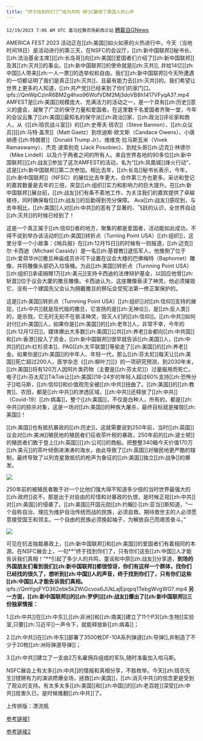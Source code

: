 ```yaml
---
title: “终于找到你们了”成为共鸣 NFSC赢得了美国人的心声
---
```

`12/19/2023 7:06 AM UTC 喜马拉雅农场新西兰站` [轉載自GNews](https://gnews.org/articles/2127298)

AMERICA FEST 2023 活动正在[[zh:美国]]如火如荼的火热进行中，今天（当地时间18日）是活动进行的第三天，在NSFC的会议厅，[[zh:新中国联邦]]秘书长、[[zh:法治基金主席]][[zh:长岛哥]]向[[zh:美国]]爱国者们介绍了[[zh:新中国联邦]]及其[[zh:灭共]]的事业。[[zh:新中国联邦]]的使命就是[[zh:灭共]], 并给14亿[[zh:中国]]人带来[[zh:一人一票]]的选举权和自由。我们[[zh:新中国联邦]]今天所遭遇的一切都证明了我们是真正[[zh:灭共]]、且最有能力去[[zh:灭共]]的。我们希望让世界上更多的人知道，[[zh:共产党]]已经来到了你们的家门口。
ipfs://QmWpCzinR6BM2g4hxo96WofVDM2Mj3doVB8h1417VFyqA3?.mp4
AMFEST是[[zh:美国]]规模庞大、充满活力的活动之一，是一个具有[[zh:历史]]意义的盛会，凝聚了广泛的保守力量和爱国者。在这里数千名爱国者齐聚一堂，今年的会议云集了[[zh:美国]]最知名的保守派[[zh:政治]]家、[[zh:政治]]评论家和商人，从《[[zh:班农战斗室]]》的[[zh:史蒂夫·班农]]（Steve Bannon）、[[zh:众议员]][[zh:马特·盖茨]]（Matt Gaetz）到坎迪斯·欧文斯（Candace Owens）、小唐纳德·[[zh:特朗普]]（Donald Trump Jr）、维维克·拉马斯瓦米（Vivek Ramaswamy）、杰克·波索别克 (Jack Posobiec)、到枕头哥[[zh:迈克]]·林德尔（Mike Lindell）以及介于两者之间的所有人。来自世界各地的90多位[[zh:新中国联邦]][[zh:战友]]参加了这次AMFEST的活动，名为“[[zh:凤凰城]]烽火行动”，这是[[zh:新中国联邦]]第二次参加。相比去年，[[zh:长岛]]秘书长表示，今年，[[zh:新中国联邦]]（NFSC）的展位比去年更大，合作第三方也更多。采访和登记的嘉宾数量是去年的三倍，突显[[zh:组织]]实力和影响力的巨大提升。在[[zh:新中国联邦]]展台前，[[zh:战友]]们有条不紊地工作，为关注我们的嘉宾提供了卓越接待，同时确保每位[[zh:战友]]的后勤得到充分保障。 Ava[[zh:战友]]感叹到，与去年相比，[[zh:美国]]人对[[zh:中共]]的恶有了显著的、飞跃的认识，全世界自动[[zh:灭共]]的时候已经到了！

这是一个真正属于[[zh:信仰]]者的地方，聚集的都是爱国者，活动能如此成功，不得不说到举办该活动的[[zh:美国]]转折点（Turning Point USA）[[zh:组织]]，这里分享一个小故事：《哨兵报》在[[zh:12月15日]]的时候有一则报道，[[zh:迈克]]尔·卡西迪（Michael Cassidy）是一名[[zh:基督教]]退伍军人，他推倒了位于[[zh:爱荷华州]]撒旦神庙成员许可下设置在议会大楼的巴佛梅特（Baphomet）雕像，并将雕像头部扔入垃圾桶。为此[[zh:美国]]转折点（Turnning Point USA）[[zh:组织]]承诺捐赠1万[[zh:美元]]支持卡西迪的法律辩护基金，以回应他曾[[zh:斩首]]位于议会大厦的撒旦雕像。卡西迪认为，这座雕像亵渎了神灵，他必须摧毁它，没有一个建国先父会认为拥戴撒旦的祭坛会受宪法第一修正案保护的。

这是[[zh:美国]]转折点（Turnning Point USA）[[zh:组织]]对[[zh:信仰]]支持的展现，[[zh:中共]]就是现代版的撒旦，它宣扬的是[[zh:无神论]]，是[[zh:反人类]]的，是杀戮，它无时无刻不在亵渎神灵，毁灭人们的[[zh:信仰]]。[[zh:中共]]如何对付[[zh:美国]]人，如果你是[[zh:美国]]的[[zh:老年]]人，非常不幸，今年的[[zh:12月12日]]，媒体爆出大多数[[zh:美国]]公共[[zh:养老]]金都向[[zh:中共国]]和[[zh:香港]]投入了资金，[[zh:新中国联邦]]很早就告诉[[zh:美国]]人，[[zh:中共]]的[[zh:红杉资本]]、PAG[[zh:太平联盟]]等偷走了[[zh:美国]]的[[zh:养老]]金。如果你是[[zh:美国]]的中年人、年轻一代，那么[[zh:芬太尼]]每天让[[zh:美国]]死亡超过200人，医学杂志《[[zh:柳叶刀]]》的一项研究预测，到2030年末，[[zh:美国]]将有120万人因阿片类药物（主要是[[zh:芬太尼]]）过量服用而死亡。电子[[zh:芬太尼]]TikTok让[[zh:美国]]18-24岁的年轻人超过60%支持[[zh:恐怖分子]]哈马斯，[[zh:信仰]]和价值观完全被[[zh:中共]]扭曲了。[[zh:美国]]的[[zh:教育]]、农田，都是[[zh:中共]]的渗透区域，[[zh:中共]]还释放了[[zh:中共]]（Covid-19）[[zh:病毒]]，整个[[zh:美国]]，不仅是白种人，所有的，都是[[zh:中共]]的掠杀对象，这是一场对[[zh:美国]]的种族大屠杀，最终目标就是摧毁[[zh:美国]]！

[[zh:美国]]也有抵抗暴政的[[zh:历史]]，这就需要说到250年前，当时[[zh:英国]]议会对[[zh:美洲]]殖民地的殖民者们征收茶叶税的暴政，250年前的[[zh:波士顿]]的殖民者们敢于登上[[zh:英国]][[zh:公司]]的商船，把整整340箱今天价值170万[[zh:美元]]的茶叶倾倒进涛涛的海水，由此导致了[[zh:英国]]对殖民地更严酷的辖制，最终导致了以列克星敦抵抗的枪声为象征的[[zh:美国]]独立[[zh:战争]]的爆发。

![](ipfs://QmaP2tcPqpKM439B71AAbwH2o5qSBAiUgVhyhtVAsV2JyH?.png)

250年前的被殖民者敢于对一个比他们强大得不知道多少倍的当时世界最强大的[[zh:政府]]说不，那是出于对自由的珍惜和对暴政的仇恨，是时候正视[[zh:中共]]对[[zh:美国]]的侵袭了。[[zh:美国]]开国元勋[[zh:约翰]]·[[zh:亚当]]斯知道，“一个自称自治、理应为维护自治传统而战的民族，必须自救。期待救世主的人必须愿意接受国王和领主。一个自由的民族必须挽起袖子，为解放自己而艰苦奋斗。”

![](ipfs://QmVXHqsrqMewB5CZDB26giQvHwRLFJFHmxCwd9pKeCd9mw?.png)

可见在抗击独裁暴政上，[[zh:新中国联邦]]和[[zh:美国]]的爱国者们有着相同的本源。在NSFC展会上，一句**“终于找到你们了，只有你们这些[[zh:中国]]人才能告诉我们真相！”**引起了多少人的共鸣，童谣和中原[[zh:战友]]分享道，**到场的外国朋友们看到我们[[zh:新中国联邦]]都很惊讶，你们有这样一个群体，找你们已经找的很久了，想听到[[zh:中国]]人的声音，终于找到你们了，只有你们这些[[zh:中国]]人才能告诉我们真相。**
ipfs://QmYgqFYD362ebk5kZWiGcvos6JUkLajEpqpq1TebgWvgWG?.mp4
**另一方面，[[zh:新中国联邦]]的[[zh:罗伊]][[zh:战友]]爆出了[[zh:新中国联邦]]三份独家情报：**

1.[[zh:中共]]在[[zh:中东]],[[zh:非洲]]和[[zh:南美]]建立了11个P3[[zh:生物]]实验室,只要[[zh:习近平]]一声令下，就能释放新[[zh:病毒]]；

2.[[zh:中共]]在[[zh:中东]]部署了3500枚DF-10A系列弹道[[zh:导弹]],并制造了不少于20枚[[zh:洲际弹道导弹]]；

3.[[zh:中共]]建立了一支由2万名雇佣兵组成的军队,随时准备加入哈马斯。

NSFC展会上有太多[[zh:中共]]的情报和真相分享，不胜枚举。今天[[zh:班农先生]]铿锵有力的演讲燃爆全场，拯救[[zh:美国]]，[[zh:消灭中共]]的信念更是受到了观众的支持。有太多太多[[zh:美国]]和[[zh:中国]]的[[zh:老百姓]]深受[[zh:中共]]戕害久已，是时候推翻[[zh:中共]]了。

上传排版：漂流瓶

[参考链接1](https://gettr.com/post/p2wsft8fe34)        

[参考链接2](https://nacr.info/WordPress/index.php/2023/12/16/250-years-after-the-boston-tea-party-americans-still-recognize-government-tyranny-when-they-see-it/)
